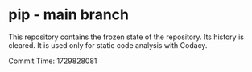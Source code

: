 # pip - main branch

This repository contains the frozen state of the repository.
Its history is cleared. It is used only for static code
analysis with Codacy.

Commit Time: 1729828081